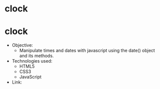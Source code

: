 # clock
 # clock
* Objective:
    * Manipulate times and dates with javascript using the date() object and its methods.
* Technologies used: 
    * HTML5 
    * CSS3
    * JavaScript
* Link: 